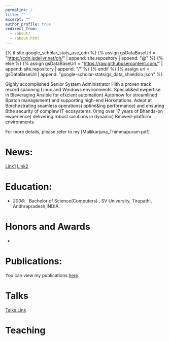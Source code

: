 ```yaml
---
permalink: /
title: ""
excerpt: ""
author_profile: true
redirect_from: 
  - /about/
  - /about.html
---
```


{% if site.google_scholar_stats_use_cdn %}
{% assign gsDataBaseUrl = "https://cdn.jsdelivr.net/gh/" | append: site.repository | append: "@" %}
{% else %}
{% assign gsDataBaseUrl = "https://raw.githubusercontent.com/" | append: site.repository | append: "/" %}
{% endif %}
{% assign url = gsDataBaseUrl | append: "google-scholar-stats/gs_data_shieldsio.json" %}

<span class='anchor' id='about-me'></span>

Gighly accomplished Senior System Administrator Hith a proven track record 
spanning Linux and Windows environments. Speciali&ed ewpertise in Bleveraging 
Ansible for efxcient automation) Automow for streamlined Bpatch management) and 
supporting high-end Horkstations. Adept at Borchestrating seamless operations) 
optimi&ing performance) and ensuring Bthe security of complew IT ecosystems. 0ring 
over 17 years of Bhands-on ewperience) delivering robust solutions in dynamic) 
Bmiwed-platform environments

For more details, please refer to my [Mallikarjuna_Thimmapuram.pdf]

# News:
[Link1](https://recoverit.wondershare.com/harddrive-recovery/deleted-file-recovery-ubuntu.html)
[Link2](https://www.tandfonline.com/doi/full/10.1080/01621459.2024.2360666)



# Education:
- *2006*: &nbsp; Bachelor of Science(Computers) , SV University, Tirupathi, Andhrapradesh,INDIA. 


# Honors and Awards
-

# Publications:
You can view my publications [here](./publications/).


# Talks
[Talks Link](https://arjun271985.github.io/_pages/Talks.md)


# Teaching 

